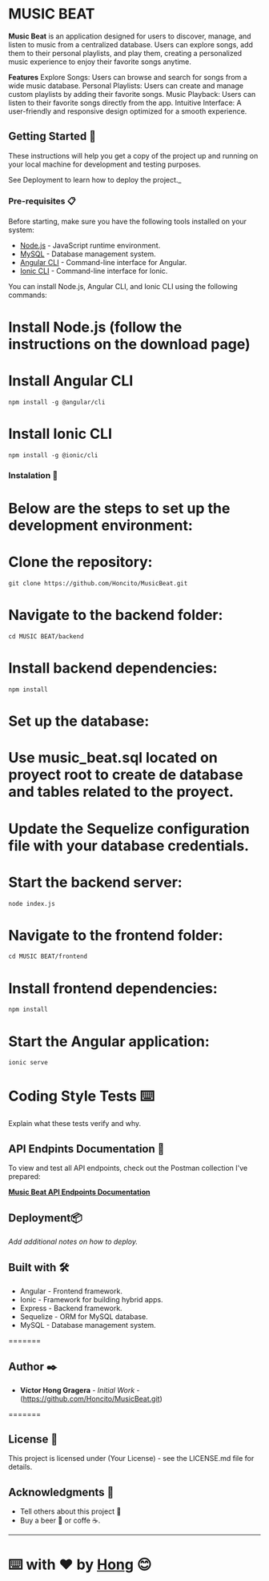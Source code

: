 # MUSIC BEAT

**Music Beat** is an application designed for users to discover, manage, and listen to music from a centralized database. Users can explore songs, add them to their personal playlists, and play them, creating a personalized music experience to enjoy their favorite songs anytime.

**Features** 
    Explore Songs: Users can browse and search for songs from a wide music database.
    Personal Playlists: Users can create and manage custom playlists by adding their favorite songs.
    Music Playback: Users can listen to their favorite songs directly from the app.
    Intuitive Interface: A user-friendly and responsive design optimized for a smooth experience.

## Getting Started 🚀

These instructions will help you get a copy of the project up and running on your local machine for development and testing purposes.

See Deployment to learn how to deploy the project._



### Pre-requisites 📋

Before starting, make sure you have the following tools installed on your system:

- [Node.js](https://nodejs.org/en/download/) -  JavaScript runtime environment.
- [MySQL](https://www.mysql.com/downloads/) - Database management system.
- [Angular CLI](https://angular.io/cli) - Command-line interface for Angular.
- [Ionic CLI](https://ionicframework.com/docs/cli) - Command-line interface for Ionic.

You can install Node.js, Angular CLI, and Ionic CLI using the following commands:

# Install Node.js (follow the instructions on the download page)
# Install Angular CLI
```
npm install -g @angular/cli
```
# Install Ionic CLI
```
npm install -g @ionic/cli
```
### Instalation 🔧

# Below are the steps to set up the development environment:

# Clone the repository:
```
git clone https://github.com/Honcito/MusicBeat.git
```

# Navigate to the backend folder:
```
cd MUSIC BEAT/backend
```

# Install backend dependencies:
```
npm install
```

# Set up the database:
# Use music_beat.sql located on proyect root to create de database and tables related to the proyect.

# Update the Sequelize configuration file with your database credentials.

# Start the backend server:
```
node index.js
```
# Navigate to the frontend folder:
```
cd MUSIC BEAT/frontend
```

# Install frontend dependencies:
```
npm install
```

# Start the Angular application:
```
ionic serve
```


# Coding Style Tests ⌨️
Explain what these tests verify and why.

## API Endpints Documentation 📑
To view and test all API endpoints, check out the Postman collection I've prepared:

**[Music Beat API Endpoints Documentation](https://www.postman.com/hong66-2174/public-workspace/documentation/xdnb03l/music-beat-users?workspaceId=dc6c7131-6e30-4ca2-85a3-747039c3d3f2)**


## Deployment📦

_Add additional notes on how to deploy._

## Built with 🛠️

* Angular - Frontend framework.
* Ionic - Framework for building hybrid apps.
* Express - Backend framework.
* Sequelize - ORM for MySQL database.
* MySQL - Database management system.

=======


## Author ✒️


* **Víctor Hong Gragera** - *Initial Work* - (https://github.com/Honcito/MusicBeat.git)

=======

## License 📄

This project is licensed under (Your License) - see the LICENSE.md file for details.

## Acknowledgments 🎁

* Tell others about this project  📢
* Buy a beer 🍺 or coffe ☕. 

---

⌨️ with ❤️ by [Hong]([https://github.com/Honcito]) 😊
=======


